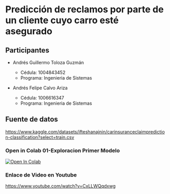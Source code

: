 # Predicción de reclamos por parte de un cliente cuyo carro esté asegurado

## Participantes

- Andrés Guillermo Toloza Guzmán
  - Cédula: 1004843452
  - Programa: Ingenieria de Sistemas

- Andrés Felipe Calvo Ariza
  - Cédula: 1006616347
  - Programa: Ingenieria de Sistemas


## Fuente de datos

https://www.kaggle.com/datasets/ifteshanajnin/carinsuranceclaimprediction-classification?select=train.csv 

### Open in Colab 01-Exploracion Primer Modelo
<a target="_blank" href="https://colab.research.google.com/github/andres-calvo/modelos-1/blob/master/01-exploracion-primer-modelo.ipynb">
  <img src="https://colab.research.google.com/assets/colab-badge.svg" alt="Open In Colab"/>
</a>

### Enlace de Video en Youtube
https://www.youtube.com/watch?v=CxLLWQqdxwg
